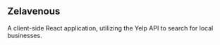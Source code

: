## Zelavenous

A client-side React application, utilizing the Yelp API to search for local businesses.
